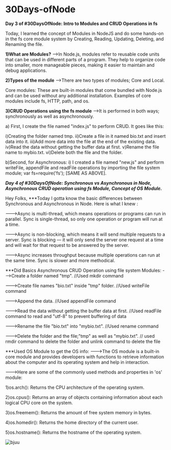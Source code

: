 # 30Days-ofNode

<strong><strong>Day 3 of #30DaysOfNode: Intro to Modules and CRUD Operations in fs </strong></strong>

Today, I learned the concept of Modules in NodeJS and do some hands-on in the fs core module system by Creating, Reading, Updating, Deleting, and Renaming the file.



<strong>1)What are Modules?</strong>
-->In Node.js, modules refer to reusable code units that can be used in different parts of a program. They help to organize code into smaller, more manageable pieces, making it easier to maintain and debug applications.



<strong>2)Types of the module</strong>
-->There are two types of modules; Core and Local.

Core modules: These are built-in modules that come bundled with Node.js and can be used without any additional installation. Examples of core modules include fs, HTTP, path, and os.



<strong>3)CRUD Operations using the fs module</strong>
-->It is performed in both ways; synchronously as well as asynchronously.


a) First, I create the file named "index.js" to perform CRUD. It goes like this:

i)Creating the folder named tmp.
ii)Create a file in it named bio.txt and insert data into it.
iii)Add more data into the file at the end of the existing data.
iv)Read the data without getting the buffer data at first.
v)Rename the file name to mybio.txt.
vi)Delete both the file and the folder.


b)Second, for Asynchronous:
i) I created a file named "new.js" and perform writeFile, appendFile and readFile operations by importing the file system module; var fs=require('fs');
[SAME AS ABOVE].



<p>
<p>

***<strong><strong>Day 4 of #30DaysOfNode: Synchronous vs Asynchronous in Node, Asynchronous CRUD operation using fs Module, Concept of OS Module.</strong></strong>***


Hey Folks,
***Today I gotta know the basic differences between Synchronous and Asynchronous in Node. Here is what I knew :

--->Async is multi-thread, which means operations or programs can run in parallel. Sync is single-thread, so only one operation or program will run at a time.

--->Async is non-blocking, which means it will send multiple requests to a server. Sync is blocking — it will only send the server one request at a time and will wait for that request to be answered by the server.

--->Async increases throughput because multiple operations can run at the same time. Sync is slower and more methodical.



***Did Basics Asynchronous CRUD Operation using file system Modules:
--->Create a folder named "tmp". //Used mkdir command

--->Create file names "bio.txt" inside "tmp" folder. //Used writeFile command

--->Append the data.
//Used appendFile command

--->Read the data without getting the buffer data at first. //Used readFile command to read and "utf-8" to prevent buffering of data

--->Rename the file "bio.txt" into "mybio.txt". //Used rename command

--->Delete the folder and the file;"tmp" as well as "mybio.txt". // used rmdir command to delete the folder and unlink command to delete the file



***Used OS Module to get the OS info:
--->The OS module is a built-in core module and provides developers with functions to retrieve information about the computer and its operating system and help in interaction.

--->Here are some of the commonly used methods and properties in 'os' module:

1)os.arch(): Returns the CPU architecture of the operating system.

2)os.cpus(): Returns an array of objects containing information about each logical CPU core on the system.

3)os.freemem(): Returns the amount of free system memory in bytes.

4)os.homedir(): Returns the home directory of the current user.

5)os.hostname(): Returns the hostname of the operating system.




![bjuu](https://user-images.githubusercontent.com/47923142/230118406-c3a757c7-e79a-43ac-be8e-7b5fc9da9483.jpg)

</p>
</p>

